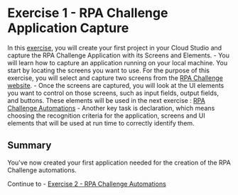 # Exercise 1 - RPA Challenge Application Capture

In this [exercise](1%20-%20RPA%20Challenge%20Application%20Capture.pdf), you will create your first project in your Cloud Studio and capture the RPA Challenge Application with its Screens and Elements.
    - You will learn how to capture an application running on your local machine. You start by locating the screens you want to use. For the purpose of this exercise, you will select and capture two screens from the [RPA Challenge website](http://www.rpachallenge.com). 
    - Once the screens are captured, you will look at the UI elements you want to control on those screens, such as input fields, output fields, and buttons. These elements will be used in the next exercise : [RPA Challenge Automations](exercises/exercise2/)
    - Another key task is declaration, which means choosing the recognition criteria for the application, screens and UI elements that will be used at run time to correctly identify them.

## Summary

You've now created your first application needed for the creation of the RPA Challenge automations.


Continue to - [Exercise 2 - RPA Challenge Automations](../exercise2/README.md)




